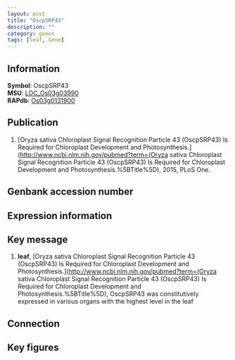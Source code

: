 ```yaml
---
layout: post
title: "OscpSRP43"
description: ""
category: genes
tags: [leaf, Gene]
---
```


## Information
__Symbol__: OscpSRP43  
__MSU__: [LOC_Os03g03990](http://rice.plantbiology.msu.edu/cgi-bin/ORF_infopage.cgi?orf=LOC_Os03g03990)  
__RAPdb__: [Os03g0131900](http://rapdb.dna.affrc.go.jp/viewer/gbrowse_details/irgsp1?name=Os03g0131900)  

## Publication
1. [Oryza sativa Chloroplast Signal Recognition Particle 43 (OscpSRP43) Is Required for Chloroplast Development and Photosynthesis.](http://www.ncbi.nlm.nih.gov/pubmed?term=(Oryza sativa Chloroplast Signal Recognition Particle 43 (OscpSRP43) Is Required for Chloroplast Development and Photosynthesis.%5BTitle%5D), 2015, PLoS One.

## Genbank accession number

## Expression information

## Key message
1. __leaf__, [Oryza sativa Chloroplast Signal Recognition Particle 43 (OscpSRP43) Is Required for Chloroplast Development and Photosynthesis.](http://www.ncbi.nlm.nih.gov/pubmed?term=(Oryza sativa Chloroplast Signal Recognition Particle 43 (OscpSRP43) Is Required for Chloroplast Development and Photosynthesis.%5BTitle%5D),  OscpSRP43 was constitutively expressed in various organs with the highest level in the leaf

## Connection

## Key figures


